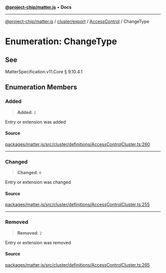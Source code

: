 [**@project-chip/matter.js**](../../../../../README.md) • **Docs**

***

[@project-chip/matter.js](../../../../../modules.md) / [cluster/export](../../../README.md) / [AccessControl](../README.md) / ChangeType

# Enumeration: ChangeType

## See

MatterSpecification.v11.Core § 9.10.4.1

## Enumeration Members

### Added

> **Added**: `1`

Entry or extension was added

#### Source

[packages/matter.js/src/cluster/definitions/AccessControlCluster.ts:260](https://github.com/project-chip/matter.js/blob/7a8cbb56b87d4ccf34bec5a9a95ab40a1711324f/packages/matter.js/src/cluster/definitions/AccessControlCluster.ts#L260)

***

### Changed

> **Changed**: `0`

Entry or extension was changed

#### Source

[packages/matter.js/src/cluster/definitions/AccessControlCluster.ts:255](https://github.com/project-chip/matter.js/blob/7a8cbb56b87d4ccf34bec5a9a95ab40a1711324f/packages/matter.js/src/cluster/definitions/AccessControlCluster.ts#L255)

***

### Removed

> **Removed**: `2`

Entry or extension was removed

#### Source

[packages/matter.js/src/cluster/definitions/AccessControlCluster.ts:265](https://github.com/project-chip/matter.js/blob/7a8cbb56b87d4ccf34bec5a9a95ab40a1711324f/packages/matter.js/src/cluster/definitions/AccessControlCluster.ts#L265)

